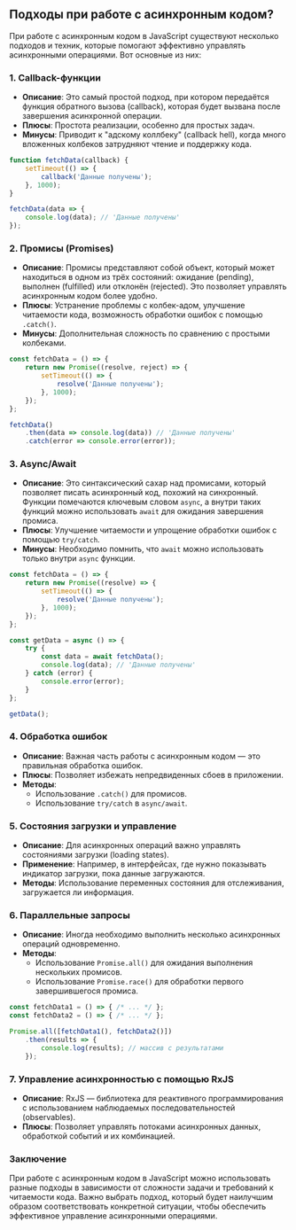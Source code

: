 ## Подходы при работе с асинхронным кодом?

При работе с асинхронным кодом в JavaScript существуют несколько подходов и техник, которые помогают эффективно управлять асинхронными операциями. Вот основные из них:

### 1. **Callback-функции**

- **Описание**: Это самый простой подход, при котором передаётся функция обратного вызова (callback), которая будет вызвана после завершения асинхронной операции.
- **Плюсы**: Простота реализации, особенно для простых задач.
- **Минусы**: Приводит к "адскому коллбеку" (callback hell), когда много вложенных колбеков затрудняют чтение и поддержку кода.

```javascript
function fetchData(callback) {
    setTimeout(() => {
        callback('Данные получены');
    }, 1000);
}

fetchData(data => {
    console.log(data); // 'Данные получены'
});
```

### 2. **Промисы (Promises)**

- **Описание**: Промисы представляют собой объект, который может находиться в одном из трёх состояний: ожидание (pending), выполнен (fulfilled) или отклонён (rejected). Это позволяет управлять асинхронным кодом более удобно.
- **Плюсы**: Устранение проблемы с колбек-адом, улучшение читаемости кода, возможность обработки ошибок с помощью `.catch()`.
- **Минусы**: Дополнительная сложность по сравнению с простыми колбеками.

```javascript
const fetchData = () => {
    return new Promise((resolve, reject) => {
        setTimeout(() => {
            resolve('Данные получены');
        }, 1000);
    });
};

fetchData()
    .then(data => console.log(data)) // 'Данные получены'
    .catch(error => console.error(error));
```

### 3. **Async/Await**

- **Описание**: Это синтаксический сахар над промисами, который позволяет писать асинхронный код, похожий на синхронный. Функции помечаются ключевым словом `async`, а внутри таких функций можно использовать `await` для ожидания завершения промиса.
- **Плюсы**: Улучшение читаемости и упрощение обработки ошибок с помощью `try/catch`.
- **Минусы**: Необходимо помнить, что `await` можно использовать только внутри `async` функции.

```javascript
const fetchData = () => {
    return new Promise((resolve) => {
        setTimeout(() => {
            resolve('Данные получены');
        }, 1000);
    });
};

const getData = async () => {
    try {
        const data = await fetchData();
        console.log(data); // 'Данные получены'
    } catch (error) {
        console.error(error);
    }
};

getData();
```

### 4. **Обработка ошибок**

- **Описание**: Важная часть работы с асинхронным кодом — это правильная обработка ошибок.
- **Плюсы**: Позволяет избежать непредвиденных сбоев в приложении.
- **Методы**:
  - Использование `.catch()` для промисов.
  - Использование `try/catch` в `async/await`.

### 5. **Состояния загрузки и управление**

- **Описание**: Для асинхронных операций важно управлять состояниями загрузки (loading states).
- **Применение**: Например, в интерфейсах, где нужно показывать индикатор загрузки, пока данные загружаются.
- **Методы**: Использование переменных состояния для отслеживания, загружается ли информация.

### 6. **Параллельные запросы**

- **Описание**: Иногда необходимо выполнить несколько асинхронных операций одновременно.
- **Методы**:
  - Использование `Promise.all()` для ожидания выполнения нескольких промисов.
  - Использование `Promise.race()` для обработки первого завершившегося промиса.

```javascript
const fetchData1 = () => { /* ... */ };
const fetchData2 = () => { /* ... */ };

Promise.all([fetchData1(), fetchData2()])
    .then(results => {
        console.log(results); // массив с результатами
    });
```

### 7. **Управление асинхронностью с помощью RxJS**

- **Описание**: RxJS — библиотека для реактивного программирования с использованием наблюдаемых последовательностей (observables).
- **Плюсы**: Позволяет управлять потоками асинхронных данных, обработкой событий и их комбинацией.

### Заключение

При работе с асинхронным кодом в JavaScript можно использовать разные подходы в зависимости от сложности задачи и требований к читаемости кода. Важно выбрать подход, который будет наилучшим образом соответствовать конкретной ситуации, чтобы обеспечить эффективное управление асинхронными операциями.